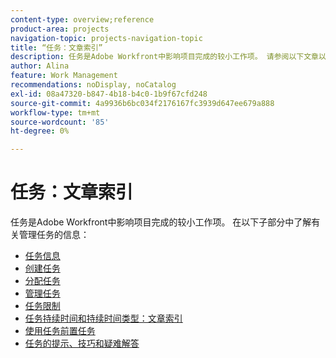 ```yaml
---
content-type: overview;reference
product-area: projects
navigation-topic: projects-navigation-topic
title: “任务：文章索引”
description: 任务是Adobe Workfront中影响项目完成的较小工作项。 请参阅以下文章以了解有关管理任务的信息。
author: Alina
feature: Work Management
recommendations: noDisplay, noCatalog
exl-id: 08a47320-b847-4b18-b4c0-1b9f67cfd248
source-git-commit: 4a9936b6bc034f2176167fc3939d647ee679a888
workflow-type: tm+mt
source-wordcount: '85'
ht-degree: 0%

---
```


# 任务：文章索引

<!--Audited: 01/2024-->

任务是Adobe Workfront中影响项目完成的较小工作项。 在以下子部分中了解有关管理任务的信息：

* [任务信息](../../manage-work/tasks/task-information/task-information.md)
* [创建任务](../../manage-work/tasks/create-tasks/create-tasks-overview-1.md)
* [分配任务](../../manage-work/tasks/assign-tasks/assign-tasks-1.md)
* [管理任务](../../manage-work/tasks/manage-tasks/manage-tasks.md)
* [任务限制](../../manage-work/tasks/task-constraints/task-constraints.md)
* [任务持续时间和持续时间类型：文章索引](../../manage-work/tasks/taskdurtn/task-duration-duration-type.md)
* [使用任务前置任务](../../manage-work/tasks/use-prdcssrs/use-task-predecessors.md)
* [任务的提示、技巧和疑难解答](../../manage-work/tasks/tips-tricks-and-troubleshooting/tips-tricks-troubleshooting-tasks.md)
